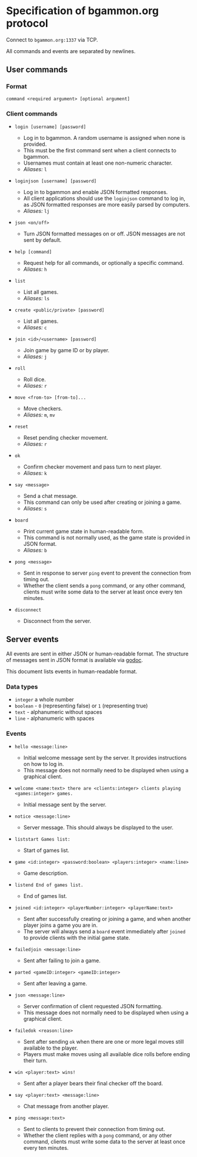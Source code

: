# Specification of bgammon.org protocol

Connect to `bgammon.org:1337` via TCP.

All commands and events are separated by newlines.

## User commands

### Format

`command <required argument> [optional argument]`

### Client commands

- `login [username] [password]`
  - Log in to bgammon. A random username is assigned when none is provided.
  - This must be the first command sent when a client connects to bgammon.
  - Usernames must contain at least one non-numeric character.
  - *Aliases:* `l`

- `loginjson [username] [password]`
  - Log in to bgammon and enable JSON formatted responses.
  - All client applications should use the `loginjson` command to log in, as JSON 
formatted responses are more easily parsed by computers.
  - *Aliases:* `lj`

- `json <on/off>`
  - Turn JSON formatted messages on or off. JSON messages are not sent by default.

- `help [command]`
  - Request help for all commands, or optionally a specific command.
  - *Aliases:* `h`

- `list`
  - List all games.
  - *Aliases:* `ls`

- `create <public/private> [password]`
  - List all games.
  - *Aliases:* `c`

- `join <id>/<username> [password]`
  - Join game by game ID or by player.
  - *Aliases:* `j`

- `roll`
  - Roll dice.
  - *Aliases:* `r`

- `move <from-to> [from-to]...`
  - Move checkers.
  - *Aliases:* `m`, `mv`

- `reset`
  - Reset pending checker movement.
  - *Aliases:* `r`

- `ok`
  - Confirm checker movement and pass turn to next player.
  - *Aliases:* `k`

- `say <message>`
  - Send a chat message.
  - This command can only be used after creating or joining a game.
  - *Aliases:* `s`

- `board`
  - Print current game state in human-readable form.
  - This command is not normally used, as the game state is provided in JSON format.
  - *Aliases:* `b`

- `pong <message>`
  - Sent in response to server `ping` event to prevent the connection from timing out.
  - Whether the client sends a `pong` command, or any other command, clients
must write some data to the server at least once every ten minutes.

- `disconnect`
  - Disconnect from the server.

## Server events

All events are sent in either JSON or human-readable format. The structure of
messages sent in JSON format is available via [godoc](https://docs.rocket9labs.com/code.rocket9labs.com/tslocum/bgammon/#Event).

This document lists events in human-readable format.

### Data types

- `integer` a whole number
- `boolean` - `0` (representing false) or `1` (representing true)
- `text` - alphanumeric without spaces
- `line` - alphanumeric with spaces

### Events

- `hello <message:line>`
  - Initial welcome message sent by the server. It provides instructions on how to log in.
  - This message does not normally need to be displayed when using a graphical client.

- `welcome <name:text> there are <clients:integer> clients playing <games:integer> games.`
  - Initial message sent by the server.

- `notice <message:line>`
  - Server message. This should always be displayed to the user.

- `liststart Games list:`
  - Start of games list.

- `game <id:integer> <password:boolean> <players:integer> <name:line>`
  - Game description.

- `listend End of games list.`
  - End of games list.

- `joined <id:integer> <playerNumber:integer> <playerName:text>`
  - Sent after successfully creating or joining a game, and when another player
joins a game you are in.
  - The server will always send a `board` event immediately after `joined` to
provide clients with the initial game state.

- `failedjoin <message:line>`
  - Sent after failing to join a game.

- `parted <gameID:integer> <gameID:integer>`
  - Sent after leaving a game.

- `json <message:line>`
  - Server confirmation of client requested JSON formatting.
  - This message does not normally need to be displayed when using a graphical client.

- `failedok <reason:line>`
  - Sent after sending `ok` when there are one or more legal moves still available to the player.
  - Players must make moves using all available dice rolls before ending their turn.

- `win <player:text> wins!`
  - Sent after a player bears their final checker off the board.

- `say <player:text> <message:line>`
  - Chat message from another player.

- `ping <message:text>`
  - Sent to clients to prevent their connection from timing out.
  - Whether the client replies with a `pong` command, or any other command,
clients must write some data to the server at least once every ten minutes.